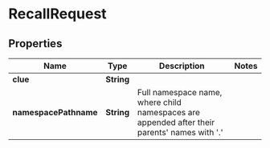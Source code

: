 

# RecallRequest


## Properties

| Name | Type | Description | Notes |
|------------ | ------------- | ------------- | -------------|
|**clue** | **String** |  |  |
|**namespacePathname** | **String** | Full namespace name, where child namespaces are appended after their parents&#39; names with &#39;.&#39; |  |



